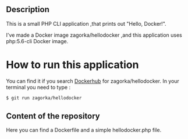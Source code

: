 ## Description 
This is a small PHP CLI application ,that prints out "Hello, Docker!".

I've made a  Docker image zagorka/hellodocker ,and this application uses php:5.6-cli Docker image.

# How to run this application

You can find it if you search [Dockerhub](https://hub.docker.com/) for zagorka/hellodocker.
In your terminal you need to type :
 
```sh
$ git run zagorka/hellodocker
```
## Content of the repository
Here you can find a Dockerfile and a simple hellodocker.php file.
